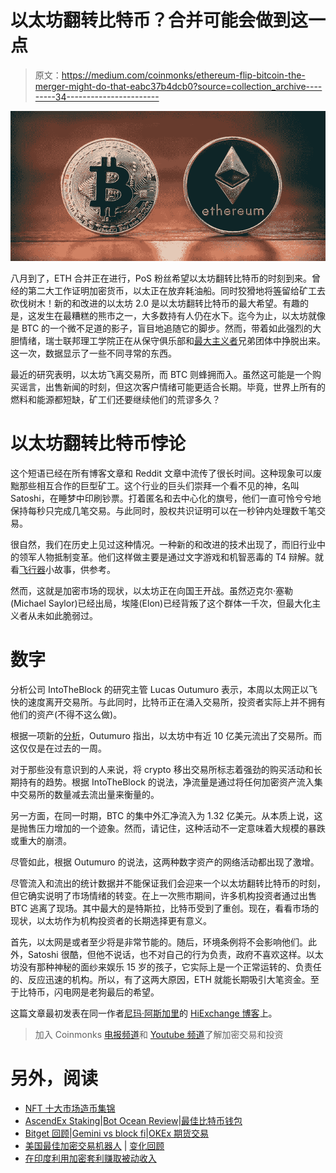 # 以太坊翻转比特币？合并可能会做到这一点

> 原文：<https://medium.com/coinmonks/ethereum-flip-bitcoin-the-merger-might-do-that-eabc37b4dcb0?source=collection_archive---------34----------------------->

![](img/fa587471a591587d7628e047f7e55282.png)

八月到了，ETH 合并正在进行，PoS 粉丝希望以太坊翻转比特币的时刻到来。曾经的第二大工作证明加密货币，以太正在放弃耗油船。同时狡猾地将[等](https://blog.hi.exchange/ethereum-classic-etc-market-cap/)留给矿工去砍伐树木！新的和改进的以太坊 2.0 是以太坊翻转比特币的最大希望。有趣的是，这发生在最糟糕的熊市之一，大多数持有人仍在水下。迄今为止，以太坊就像是 BTC 的一个微不足道的影子，盲目地追随它的脚步。然而，带着如此强烈的大胆情绪，瑞士联邦理工学院正在从保守俱乐部和[最大主义者](https://blog.hi.exchange/tales-from-the-chain-chapter-v-bitcoin-maximalist/)兄弟团体中挣脱出来。这一次，数据显示了一些不同寻常的东西。

最近的研究表明，以太坊飞离交易所，而 BTC 则蜂拥而入。虽然这可能是一个购买谣言，出售新闻的时刻，但这次客户情绪可能更适合长期。毕竟，世界上所有的燃料和能源都短缺，矿工们还要继续他们的荒谬多久？

# 以太坊翻转比特币悖论

这个短语已经在所有博客文章和 Reddit 文章中流传了很长时间。这种现象可以废黜那些相互合作的巨型矿工。这个行业的巨头们崇拜一个看不见的神，名叫 Satoshi，在睡梦中印刷钞票。打着匿名和去中心化的旗号，他们一直可怜兮兮地保持每秒只完成几笔交易。与此同时，股权共识证明可以在一秒钟内处理数千笔交易。

很自然，我们在历史上见过这种情况。一种新的和改进的技术出现了，而旧行业中的领军人物抵制变革。他们这样做主要是通过文字游戏和机智恶毒的 T4 辩解。就看[飞行器](https://www.google.com/url?sa=t&rct=j&q=&esrc=s&source=web&cd=&cad=rja&uact=8&ved=2ahUKEwiI8tGG3cX5AhV6lIkEHVPTC3kQFnoECC8QAQ&url=https%3A%2F%2Ffloydmiddle.typepad.com%2Ffiles%2Fthe-flying-machine-text.pdf&usg=AOvVaw1TdxpGAKseHGTgvoEyTWXo)小故事，供参考。

然而，这就是加密市场的现状，以太坊正在向国王开战。虽然迈克尔·塞勒(Michael Saylor)已经出局，埃隆(Elon)已经背叛了这个群体一千次，但最大化主义者从未如此脆弱过。

# 数字

分析公司 IntoTheBlock 的研究主管 Lucas Outumuro 表示，本周以太网正以飞快的速度离开交易所。与此同时，比特币正在涌入交易所，投资者实际上并不拥有他们的资产(不得不这么做)。

根据一项新的[分析](/intotheblock/ready-set-merge-5037828e0c4f)，Outumuro 指出，以太坊中有近 10 亿美元流出了交易所。而这仅仅是在过去的一周。

对于那些没有意识到的人来说，将 crypto 移出交易所标志着强劲的购买活动和长期持有的趋势。根据 IntoTheBlock 的说法，净流量是通过将任何加密资产流入集中交易所的数量减去流出量来衡量的。

另一方面，在同一时期，BTC 的集中外汇净流入为 1.32 亿美元。从本质上说，这是抛售压力增加的一个迹象。然而，请记住，这种活动不一定意味着大规模的暴跌或重大的崩溃。

尽管如此，根据 Outumuro 的说法，这两种数字资产的网络活动都出现了激增。

尽管流入和流出的统计数据并不能保证我们会迎来一个以太坊翻转比特币的时刻，但它确实说明了市场情绪的转变。在上一次熊市期间，许多机构投资者通过出售 BTC 逃离了现场。其中最大的是特斯拉，比特币受到了重创。现在，看看市场的现状，以太坊作为机构投资者的长期选择更有意义。

首先，以太网是或者至少将是非常节能的。随后，环境条例将不会影响他们。此外，Satoshi 很酷，但他不说话，也不对自己的行为负责，政府不喜欢这样。以太坊没有那种神秘的面纱来娱乐 15 岁的孩子，它实际上是一个正常运转的、负责任的、反应迅速的机构。所以，有了这两大原因，ETH 就能长期吸引大笔资金。至于比特币，闪电网是老狗最后的希望。

这篇文章最初发表在同一作者[尼玛·阿斯加里](https://blog.hi.exchange/author/nimaasgari/)的 [HiExchange 博客](https://blog.hi.exchange)上。

> 加入 Coinmonks [电报频道](https://t.me/coincodecap)和 [Youtube 频道](https://www.youtube.com/c/coinmonks/videos)了解加密交易和投资

# 另外，阅读

*   [NFT 十大市场造币集锦](https://coincodecap.com/nft-marketplaces)
*   [AscendEx Staking](https://coincodecap.com/ascendex-staking)|[Bot Ocean Review](https://coincodecap.com/bot-ocean-review)|[最佳比特币钱包](https://coincodecap.com/bitcoin-wallets-india)
*   [Bitget 回顾](https://coincodecap.com/bitget-review)|[Gemini vs block fi](https://coincodecap.com/gemini-vs-blockfi)|[OKEx 期货交易](https://coincodecap.com/okex-futures-trading)
*   [美国最佳加密交易机器人](https://coincodecap.com/crypto-trading-bots-in-the-us) | [变化回顾](https://coincodecap.com/changelly-review)
*   [在印度利用加密套利赚取被动收入](https://coincodecap.com/crypto-arbitrage-in-india)